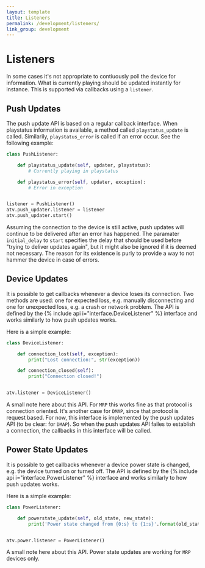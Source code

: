 ```yaml
---
layout: template
title: Listeners
permalink: /development/listeners/
link_group: development
---
```

# Listeners

In some cases it's not appropriate to contiuously poll the device for information.
What is currently playing should be updated instantly for instance. This is supported
via callbacks using a `listener`.

## Push Updates

The push update API is based on a regular callback interface. When playstatus
information is available, a method called ``playstatus_update`` is called.
Similarily, ``playstatus_error`` is called if an error occur. See the
following example:

```python
class PushListener:

    def playstatus_update(self, updater, playstatus):
        # Currently playing in playstatus

    def playstatus_error(self, updater, exception):
        # Error in exception


listener = PushListener()
atv.push_updater.listener = listener
atv.push_updater.start()
```

Assuming the connection to the device is still active, push updates will
continue to be delivered after an error has happened. The paramater
`initial_delay` to `start` specifies the delay that should be used before
"trying to deliver updates again", but it might also be ignored if it is
deemed not necessary. The reason for its existence is purly to provide a
way to not hammer the device in case of errors.

## Device Updates

It is possible to get callbacks whenever a device loses its connection. Two methods
are used: one for expected loss, e.g. manually disconnecting and one for unexpected
loss, e.g. a crash or network problem. The API is defined by the
{% include api i="interface.DeviceListener" %} interface and works similarly to how push updates works.

Here is a simple example:

```python
class DeviceListener:

    def connection_lost(self, exception):
        print("Lost connection:", str(exception))

    def connection_closed(self):
        print("Connection closed!")


atv.listener = DeviceListener()
```

A small note here about this API. For `MRP` this works fine as that protocol
is connection oriented. It's another case for `DMAP`, since that protocol is
request based. For now, this interface is implemented by the push updates
API (to be clear: for `DMAP`). So when the push updates API failes to establish
a connection, the callbacks in this interface will be called.

## Power State Updates

It is possible to get callbacks whenever a device power state is changed, 
e.g. the device turned on or turned off. The API is defined by the
 {% include api i="interface.PowerListener" %} interface and works similarly to how push updates works.

Here is a simple example:

```python
class PowerListener:

    def powerstate_update(self, old_state, new_state):
        print('Power state changed from {0:s} to {1:s}'.format(old_state, new_state))


atv.power.listener = PowerListener()
```

A small note here about this API. Power state updates are working for `MRP` devices
only.
